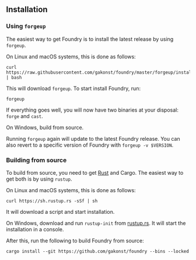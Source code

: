 ## Installation

### Using `forgeup`

The easiest way to get Foundry is to install the latest release by using `forgeup`.

On Linux and macOS systems, this is done as follows:

```
curl https://raw.githubusercontent.com/gakonst/foundry/master/forgeup/install | bash
```

This will download `forgeup`. To start install Foundry, run:

```
forgeup
```

If everything goes well, you will now have two binaries at your disposal: `forge` and `cast`.

On Windows, build from source.

Running `forgeup` again will update to the latest Foundry release. You can also revert to a specific version of Foundry with `forgeup -v $VERSION`.

### Building from source

To build from source, you need to get [Rust](https://rust-lang.org) and Cargo. The easiest way to get both is by using `rustup`.

On Linux and macOS systems, this is done as follows:

```
curl https://sh.rustup.rs -sSf | sh
```

It will download a script and start installation.

On Windows, download and run `rustup-init` from [rustup.rs](https://rustup.rs). It will start the installation in a console.

After this, run the following to build Foundry from source:

```
cargo install --git https://github.com/gakonst/foundry --bins --locked
```
